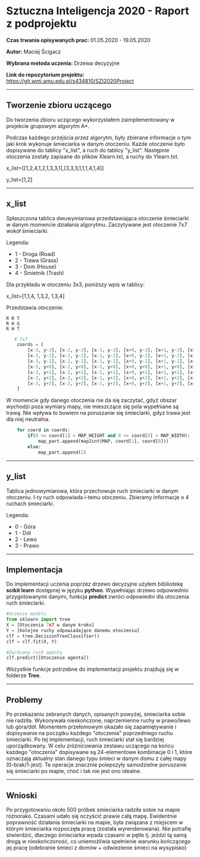 # Sztuczna Inteligencja 2020 - Raport z podprojektu

**Czas trwania opisywanych prac:** 01.05.2020 - 19.05.2020

**Autor:** Maciej Ścigacz

**Wybrana metoda uczenia:** Drzewa decyzyjne

**Link do repozytorium projektu:** https://git.wmi.amu.edu.pl/s434810/SZI2020Project

---
## Tworzenie zbioru uczącego

Do tworzenia zbioru uczącego wykorzystałem zaimplementowany w projekcie grupowym algorytm A*.

Podczas każdego przejścia przez algorytm, były zbierane informacje o tym jaki krok wykonuje śmieciarka w danym otoczeniu.
Każde otoczenie było dopisywane do tablicy "x_list", a ruch do tablicy "y_list".
Następnie otoczenia zostały zapisane do plików Xlearn.txt, a ruchy do Ylearn.txt.

x_list=[[1,2,4,1,2,1,3,3,1],[3,3,3,1,1,1,4,1,4]]

y_list=[1,2]

---
## x_list

Spłaszczona tablica dwuwymiarowa przedstawiająca otoczenie śmieciarki w danym momencie działania algorytmu.
Zaczytywane jest otoczenie 7x7 wokół śmieciarki.

Legenda:

- 1 - Droga (Road)
- 2 - Trawa (Grass)
- 3 - Dom (House)
- 4 - Śmietnik (Trash)

Dla przykładu w otoczeniu 3x3, poniższy wpis w tablicy:

x_list=[1,1,4,
        1,3,2,
        1,3,4]

Przedstawia otoczenie:

```
R R T
R H G
R H T
```
```Python
   # 7x7
    coords = [
        [x-3, y-3], [x-2, y-3], [x-1, y-3], [x+0, y-3], [x+1, y-3], [x+2, y-3], [x+3, y-3],
        [x-3, y-2], [x-2, y-2], [x-1, y-2], [x+0, y-2], [x+1, y-2], [x+2, y-2], [x+3, y-2],
        [x-3, y-1], [x-2, y-1], [x-1, y-1], [x+0, y-1], [x+1, y-1], [x+2, y-1], [x+3, y-1],
        [x-3, y+0], [x-2, y+0], [x-1, y+0], [x+0, y+0], [x+1, y+0], [x+2, y+0], [x+3, y+0],
        [x-3, y+1], [x-2, y+1], [x-1, y+1], [x+0, y+1], [x+1, y+1], [x+2, y+1], [x+3, y+1],
        [x-3, y+2], [x-2, y+2], [x-1, y+2], [x+0, y+2], [x+1, y+2], [x+2, y+2], [x+3, y+2],
        [x-3, y+3], [x-2, y+3], [x-1, y+3], [x+0, y+3], [x+1, y+3], [x+2, y+3], [x+3, y+3]
    ]
```
W momencie gdy danego otoczenia nie da się zaczytać, gdyż obszar wychodzi poza wymiary mapy, nie mieszczące się pola wypełniane są trawą. Nie wpływa to bowiem na poruszanie się śmieciarki, gdyż trawa jest dla niej neutralna.

```Python
    for coord in coords:
        if(0 <= coord[1] < MAP_HEIGHT and 0 <= coord[0] < MAP_WIDTH):
            map_part.append(map2int(MAP, coord[1], coord[0]))
        else:
            map_part.append(2)
```
---
## y_list

Tablica jednowymiarowa, która przechowuje ruch śmieciarki w danym otoczeniu. I-ty ruch odpowiada i-temu otoczeniu. Zbieramy informacje o 4 ruchach śmieciarki.

Legenda:

- 0 - Góra
- 1 - Dół
- 2 - Lewo
- 3 - Prawo
---
## Implementacja

Do implementacji uczenia poprzez drzewo decyzyjne użyłem bibiliotekę **scikit learn** dostępnej w języku **python**.
Wypełniając drzewo odpowiednio przygotowanymi danymi, funkcja **predict** zwróci odpowiedni dla otoczenia ruch śmieciarki.

```python
#Uczenie modelu
from sklearn import tree
X = [Otoczenia 7x7 w danym kroku]
Y = [Kolejne ruchy odpowiadające danemu otoczeniu]
clf = tree.DecisionTreeClassifier()
clf = clf.fit(X, Y)

#Zwrócony ruch agenta
clf.predict([Otoczenie agenta])
```

Wszystkie funkcje potrzebne do implementacji projektu znajdują się w folderze **Tree**. 

---
## Problemy
Po przekazaniu zebranych danych, opisanych powyżej, śmieciarka sobie nie radziła. Wykonywała nieskończone, naprzemienne ruchy w prawo/lewo lub góra/dół.
Momentem przełomowym okazało się zapamiętywanie i dopisywanie na początku każdego "otoczenia" poprzedniego ruchu śmieciarki. Po tej implementacji, ruch śmieciarki stał się bardziej uporządkowany.
W celu zróżnicowania zestawu uczącego na końcu każdego "otoczenia" dopisywane są 24-elementowe kombinacje 0 i 1, które oznaczają aktualny stan danego typu śmieci w danym domu z całej mapy (0-brak/1-jest).
Te operacje znacznie polepszyły samodzielne poruszanie się śmieciarki po mapie, choć i tak nie jest ono idealne.

---
## Wnioski
Po przygotowaniu około 500 próbek śmieciarka radziła sobie na mapie różnorako. Czasami udało się oczyścić prawie całą mapę. Ewidentnie poprawność działania śmieciarki na mapie, była związana z miejscem w którym śmieciarka rozpoczęła pracę (została wyrenderowana). Nie potrafię stwierdzić, dlaczego śmieciarka wpada czasami w pętle tj. jeździ tą samą drogą w nieskończoność, co uniemożliwia spełnienie warunku kończącego jej pracę (odebranie śmieci z domów + odwiezienie śmieci na wysypisko)